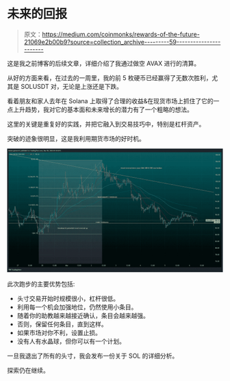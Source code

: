 # 未来的回报

> 原文：<https://medium.com/coinmonks/rewards-of-the-future-21069e2b00b9?source=collection_archive---------59----------------------->

这是我之前博客的后续文章，详细介绍了我通过做空 AVAX 进行的清算。

从好的方面来看，在过去的一周里，我的前 5 枚硬币已经赢得了无数次胜利，尤其是 SOLUSDT 对，无论是上涨还是下跌。

看着朋友和家人去年在 Solana 上取得了合理的收益&在现货市场上抓住了它的一点上升趋势，我对它的基本面和未来增长的潜力有了一个粗略的想法。

这里的关键是重复好的实践，并把它融入到交易技巧中，特别是杠杆资产。

突破的迹象很明显，这是我利用期货市场的好时机。

![](img/8d45136e6fea813d23adb547f6f61b8c.png)

此次跑步的主要优势包括:

*   头寸交易开始时规模很小，杠杆很低。
*   利用每一个机会加强地位，仍然使用小条目。
*   随着你的助教越来越接近确认，条目会越来越强。
*   否则，保留任何条目，直到这样。
*   如果市场对你不利，设置止损。
*   没有人有水晶球，但你可以有一个计划。

一旦我退出了所有的头寸，我会发布一份关于 SOL 的详细分析。

探索仍在继续。
